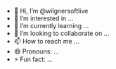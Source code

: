 - 👋 Hi, I’m @wilgnersoftlive
- 👀 I’m interested in ...
- 🌱 I’m currently learning ...
- 💞️ I’m looking to collaborate on ...
- 📫 How to reach me ...
- 😄 Pronouns: ...
- ⚡ Fun fact: ...

<!---
wilgnersoftlive/wilgnersoftlive is a ✨ special ✨ repository because its `README.md` (this file) appears on your GitHub profile.
You can click the Preview link to take a look at your changes.
--->
